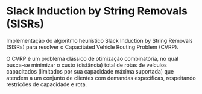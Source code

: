 # Slack Induction by String Removals (SISRs)

Implementação do algoritmo heurístico Slack Induction by String Removals (SISRs) para resolver o Capacitated Vehicle Routing Problem (CVRP).

O CVRP é um problema clássico de otimização combinatória, no qual busca-se minimizar o custo (distância) total de rotas de veículos capacitados (limitados por sua capacidade máxima suportada) que atendem a um conjunto de clientes com demandas específicas, respeitando restrições de capacidade e rota.

